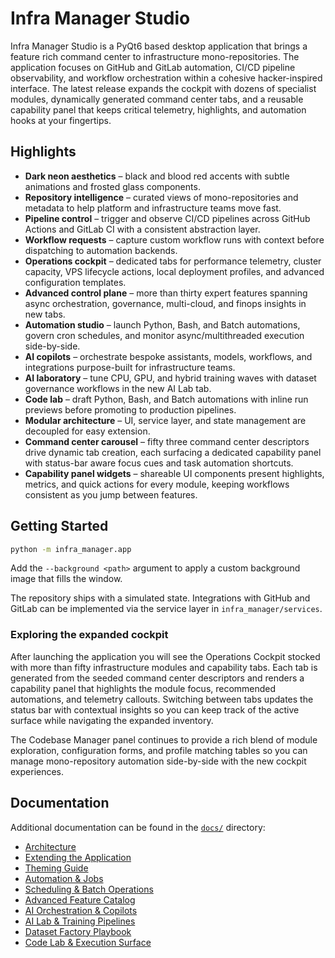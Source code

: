 # Infra Manager Studio

Infra Manager Studio is a PyQt6 based desktop application that brings a
feature rich command center to infrastructure mono-repositories. The
application focuses on GitHub and GitLab automation, CI/CD pipeline
observability, and workflow orchestration within a cohesive hacker-inspired
interface. The latest release expands the cockpit with dozens of specialist
modules, dynamically generated command center tabs, and a reusable capability
panel that keeps critical telemetry, highlights, and automation hooks at your
fingertips.

## Highlights

- **Dark neon aesthetics** – black and blood red accents with subtle
  animations and frosted glass components.
- **Repository intelligence** – curated views of mono-repositories and
  metadata to help platform and infrastructure teams move fast.
- **Pipeline control** – trigger and observe CI/CD pipelines across GitHub
  Actions and GitLab CI with a consistent abstraction layer.
- **Workflow requests** – capture custom workflow runs with context before
  dispatching to automation backends.
- **Operations cockpit** – dedicated tabs for performance telemetry, cluster
  capacity, VPS lifecycle actions, local deployment profiles, and advanced
  configuration templates.
- **Advanced control plane** – more than thirty expert features spanning async
  orchestration, governance, multi-cloud, and finops insights in new tabs.
- **Automation studio** – launch Python, Bash, and Batch automations, govern
  cron schedules, and monitor async/multithreaded execution side-by-side.
- **AI copilots** – orchestrate bespoke assistants, models, workflows, and
  integrations purpose-built for infrastructure teams.
- **AI laboratory** – tune CPU, GPU, and hybrid training waves with dataset
  governance workflows in the new AI Lab tab.
- **Code lab** – draft Python, Bash, and Batch automations with inline run
  previews before promoting to production pipelines.
- **Modular architecture** – UI, service layer, and state management are
  decoupled for easy extension.
- **Command center carousel** – fifty three command center descriptors drive
  dynamic tab creation, each surfacing a dedicated capability panel with
  status-bar aware focus cues and task automation shortcuts.
- **Capability panel widgets** – shareable UI components present highlights,
  metrics, and quick actions for every module, keeping workflows consistent as
  you jump between features.

## Getting Started

```bash
python -m infra_manager.app
```

Add the `--background <path>` argument to apply a custom background image that
fills the window.

The repository ships with a simulated state. Integrations with GitHub and
GitLab can be implemented via the service layer in `infra_manager/services`.

### Exploring the expanded cockpit

After launching the application you will see the Operations Cockpit stocked
with more than fifty infrastructure modules and capability tabs. Each tab is
generated from the seeded command center descriptors and renders a capability
panel that highlights the module focus, recommended automations, and telemetry
callouts. Switching between tabs updates the status bar with contextual
insights so you can keep track of the active surface while navigating the
expanded inventory.

The Codebase Manager panel continues to provide a rich blend of module
exploration, configuration forms, and profile matching tables so you can manage
mono-repository automation side-by-side with the new cockpit experiences.

## Documentation

Additional documentation can be found in the [`docs/`](docs) directory:

- [Architecture](docs/architecture.md)
- [Extending the Application](docs/extending.md)
- [Theming Guide](docs/theme.md)
- [Automation & Jobs](docs/automation.md)
- [Scheduling & Batch Operations](docs/scheduling.md)
- [Advanced Feature Catalog](docs/features.md)
- [AI Orchestration & Copilots](docs/ai.md)
- [AI Lab & Training Pipelines](docs/ai_lab.md)
- [Dataset Factory Playbook](docs/datasets.md)
- [Code Lab & Execution Surface](docs/code_lab.md)

